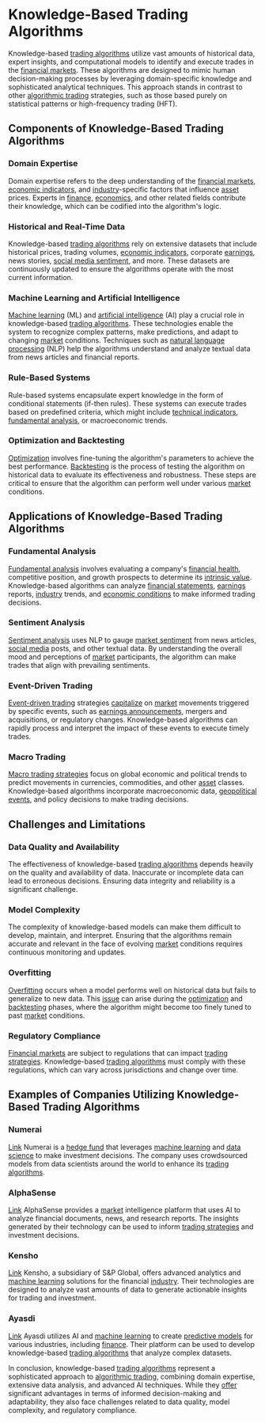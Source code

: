 # Knowledge-Based Trading Algorithms

Knowledge-based [trading algorithms](../t/trading_algorithms.md) utilize vast amounts of historical data, expert insights, and computational models to identify and execute trades in the [financial markets](../f/financial_market.md). These algorithms are designed to mimic human decision-making processes by leveraging domain-specific knowledge and sophisticated analytical techniques. This approach stands in contrast to other [algorithmic trading](../a/algorithmic_trading.md) strategies, such as those based purely on statistical patterns or high-frequency trading (HFT).

## Components of Knowledge-Based Trading Algorithms

### Domain Expertise
Domain expertise refers to the deep understanding of the [financial markets](../f/financial_market.md), [economic indicators](../e/economic_indicators.md), and [industry](../i/industry.md)-specific factors that influence [asset](../a/asset.md) prices. Experts in [finance](../f/finance.md), [economics](../e/economics.md), and other related fields contribute their knowledge, which can be codified into the algorithm's logic.

### Historical and Real-Time Data
Knowledge-based [trading algorithms](../t/trading_algorithms.md) rely on extensive datasets that include historical prices, trading volumes, [economic indicators](../e/economic_indicators.md), corporate [earnings](../e/earnings.md), news stories, [social media sentiment](../s/social_media_sentiment.md), and more. These datasets are continuously updated to ensure the algorithms operate with the most current information.

### Machine Learning and Artificial Intelligence
[Machine learning](../m/machine_learning.md) (ML) and [artificial intelligence](../a/artificial_intelligence_in_trading.md) (AI) play a crucial role in knowledge-based [trading algorithms](../t/trading_algorithms.md). These technologies enable the system to recognize complex patterns, make predictions, and adapt to changing [market](../m/market.md) conditions. Techniques such as [natural language processing](../n/natural_language_processing_(nlp)_in_trading.md) (NLP) help the algorithms understand and analyze textual data from news articles and financial reports.

### Rule-Based Systems
Rule-based systems encapsulate expert knowledge in the form of conditional statements (if-then rules). These systems can execute trades based on predefined criteria, which might include [technical indicators](../t/technical_indicators.md), [fundamental analysis](../f/fundamental_analysis.md), or macroeconomic trends.

### Optimization and Backtesting
[Optimization](../o/optimization.md) involves fine-tuning the algorithm's parameters to achieve the best performance. [Backtesting](../b/backtesting.md) is the process of testing the algorithm on historical data to evaluate its effectiveness and robustness. These steps are critical to ensure that the algorithm can perform well under various [market](../m/market.md) conditions.

## Applications of Knowledge-Based Trading Algorithms

### Fundamental Analysis
[Fundamental analysis](../f/fundamental_analysis.md) involves evaluating a company's [financial health](../f/financial_health.md), competitive position, and growth prospects to determine its [intrinsic value](../i/intrinsic_value.md). Knowledge-based algorithms can analyze [financial statements](../f/financial_statements.md), [earnings](../e/earnings.md) reports, [industry](../i/industry.md) trends, and [economic conditions](../e/economic_conditions.md) to make informed trading decisions.

### Sentiment Analysis
[Sentiment analysis](../s/sentiment_analysis.md) uses NLP to gauge [market sentiment](../m/market_sentiment.md) from news articles, [social media](../s/social_media.md) posts, and other textual data. By understanding the overall mood and perceptions of [market](../m/market.md) participants, the algorithm can make trades that align with prevailing sentiments.

### Event-Driven Trading
[Event-driven trading](../e/event-driven_trading.md) strategies [capitalize](../c/capitalize.md) on [market](../m/market.md) movements triggered by specific events, such as [earnings announcements](../e/earnings_announcements.md), mergers and acquisitions, or regulatory changes. Knowledge-based algorithms can rapidly process and interpret the impact of these events to execute timely trades.

### Macro Trading
[Macro trading strategies](../m/macro_trading_strategies.md) focus on global economic and political trends to predict movements in currencies, commodities, and other [asset](../a/asset.md) classes. Knowledge-based algorithms incorporate macroeconomic data, [geopolitical events](../g/geopolitical_events.md), and policy decisions to make trading decisions.

## Challenges and Limitations

### Data Quality and Availability
The effectiveness of knowledge-based [trading algorithms](../t/trading_algorithms.md) depends heavily on the quality and availability of data. Inaccurate or incomplete data can lead to erroneous decisions. Ensuring data integrity and reliability is a significant challenge.

### Model Complexity
The complexity of knowledge-based models can make them difficult to develop, maintain, and interpret. Ensuring that the algorithms remain accurate and relevant in the face of evolving [market](../m/market.md) conditions requires continuous monitoring and updates.

### Overfitting
[Overfitting](../o/overfitting.md) occurs when a model performs well on historical data but fails to generalize to new data. This [issue](../i/issue.md) can arise during the [optimization](../o/optimization.md) and [backtesting](../b/backtesting.md) phases, where the algorithm might become too finely tuned to past [market](../m/market.md) conditions.

### Regulatory Compliance
[Financial markets](../f/financial_market.md) are subject to regulations that can impact [trading strategies](../t/trading_strategies.md). Knowledge-based [trading algorithms](../t/trading_algorithms.md) must comply with these regulations, which can vary across jurisdictions and change over time.

## Examples of Companies Utilizing Knowledge-Based Trading Algorithms

### Numerai
[Link](https://numer.ai/)
Numerai is a [hedge fund](../h/hedge_fund.md) that leverages [machine learning](../m/machine_learning.md) and [data science](../d/data_science_in_trading.md) to make investment decisions. The company uses crowdsourced models from data scientists around the world to enhance its [trading algorithms](../t/trading_algorithms.md).

### AlphaSense
[Link](https://www.alpha-sense.com/)
AlphaSense provides a [market](../m/market.md) intelligence platform that uses AI to analyze financial documents, news, and research reports. The insights generated by their technology can be used to inform [trading strategies](../t/trading_strategies.md) and investment decisions.

### Kensho
[Link](https://kensho.com/)
Kensho, a subsidiary of S&P Global, offers advanced analytics and [machine learning](../m/machine_learning.md) solutions for the financial [industry](../i/industry.md). Their technologies are designed to analyze vast amounts of data to generate actionable insights for trading and investment.

### Ayasdi
[Link](https://www.ayasdi.com/)
Ayasdi utilizes AI and [machine learning](../m/machine_learning.md) to create [predictive models](../p/predictive_models_in_trading.md) for various industries, including [finance](../f/finance.md). Their platform can be used to develop knowledge-based [trading algorithms](../t/trading_algorithms.md) that analyze complex datasets.

In conclusion, knowledge-based [trading algorithms](../t/trading_algorithms.md) represent a sophisticated approach to [algorithmic trading](../a/algorithmic_trading.md), combining domain expertise, extensive data analysis, and advanced AI techniques. While they [offer](../o/offer.md) significant advantages in terms of informed decision-making and adaptability, they also face challenges related to data quality, model complexity, and regulatory compliance.
